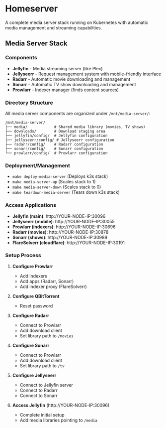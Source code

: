 # Homeserver

A complete media server stack running on Kubernetes with automatic media management and streaming capabilities.

## Media Server Stack

### Components
- **Jellyfin** - Media streaming server (like Plex)
- **Jellyseerr** - Request management system with mobile-friendly interface
- **Radarr** - Automatic movie downloading and management
- **Sonarr** - Automatic TV show downloading and management  
- **Prowlarr** - Indexer manager (finds content sources)

### Directory Structure
All media server components are organized under `/mnt/media-server/`:
```
/mnt/media-server/
├── media/            # Shared media library (movies, TV shows)
├── downloads/        # Download staging area
├── jellyfin/config/  # Jellyfin configuration
├── jellyseerr/config/ # Jellyseerr configuration
├── radarr/config/    # Radarr configuration
├── sonarr/config/    # Sonarr configuration
└── prowlarr/config/  # Prowlarr configuration
```

### Deployment/Management

- `make deploy-media-server` (Deploys k3s stack)
- `make media-server-up` (Scales stack to 1)
- `make media-server-down` (Scales stack to 0)
- `make teardown-media-server` (Tears down k3s stack)

### Access Applications

- **Jellyfin (main)**: http://YOUR-NODE-IP:30096
- **Jellyseerr (mobile)**: http://YOUR-NODE-IP:30055
- **Prowlarr (indexers)**: http://YOUR-NODE-IP:30696
- **Radarr (movies)**: http://YOUR-NODE-IP:30878
- **Sonarr (shows)**: http://YOUR-NODE-IP:30989
- **FlareSolverr (cloudflare)**: http://YOUR-NODE-IP:30191

### Setup Process

1. **Configure Prowlarr**
   - Add indexers
   - Add apps (Radarr, Sonarr)
   - Add indexer proxy (FlareSolverr)

2. **Configure QBitTorrent**
   - Reset password

3. **Configure Radarr**
   - Connect to Prowlarr
   - Add download client
   - Set library path to `/movies`

4. **Configure Sonarr**
   - Connect to Prowlarr
   - Add download client
   - Set library path to `/tv`

5. **Configure Jellyseerr**
   - Connect to Jellyfin server
   - Connect to Radarr
   - Connect to Sonarr

6. **Access Jellyfin** (http://YOUR-NODE-IP:30096)
   - Complete initial setup
   - Add media libraries pointing to `/media`
